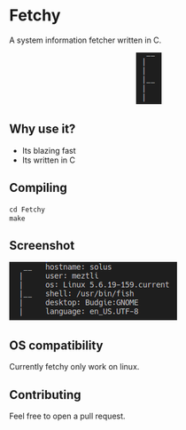 # Fetchy
A system information fetcher written in C.

<p align="center">
  <img src="https://github.com/MeztliRA/Fetchy/blob/main/images/logo.png" alt="Fetchy logo"/>
</p>

## Why use it?
- Its blazing fast
- Its written in C

## Compiling
```
cd Fetchy
make
```

## Screenshot
![Screenshot](images/fetchy%20screenshot4.png)

## OS compatibility
Currently fetchy only work on linux.

## Contributing
Feel free to open a pull request.